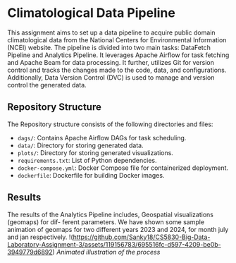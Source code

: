# Climatological Data Pipeline

This assignment aims to set up a data pipeline to acquire public domain climatological data from the National Centers for Environmental Information (NCEI) website. The pipeline is divided into two main tasks: DataFetch Pipeline and Analytics Pipeline. It leverages Apache Airflow for task fetching and Apache Beam for data processing. It further, utilizes Git for version control and tracks the changes made to the code, data, and configurations. Additionally, Data Version Control (DVC) is used to manage and version control the generated data.

## Repository Structure

The Repository structure consists of the following directories and files:

- `dags/`: Contains Apache Airflow DAGs for task scheduling.
- `data/`: Directory for storing generated data.
- `plots/`: Directory for storing generated visualizations.
- `requirements.txt`: List of Python dependencies.
- `docker-compose.yml`: Docker Compose file for containerized deployment.
- `dockerfile`: Dockerfile for building Docker images.

## Results
The results of the Analytics Pipeline includes, Geospatial visualizations (geomaps) for dif-
ferent parameters. We have shown some sample animation of geomaps for two different years 2023 and
2024, for month july and jan respectively.
!(https://github.com/Sanky18/CS5830-Big-Data-Laboratory-Assignment-3/assets/119156783/695516fc-d597-4209-be0b-3949779d6892)
*Animated illustration of the process*

